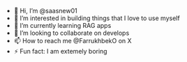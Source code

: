 - 👋 Hi, I’m @saasnew01
- 👀 I’m interested in building things that I love to use myself
- 🌱 I’m currently learning RAG apps
- 💞️ I’m looking to collaborate on develops 
- 📫 How to reach me @FarrukhbekO on X
- ⚡ Fun fact: I am extemely boring

<!---
saasnew01/saasnew01 is a ✨ special ✨ repository because its `README.md` (this file) appears on your GitHub profile.
You can click the Preview link to take a look at your changes.
--->
